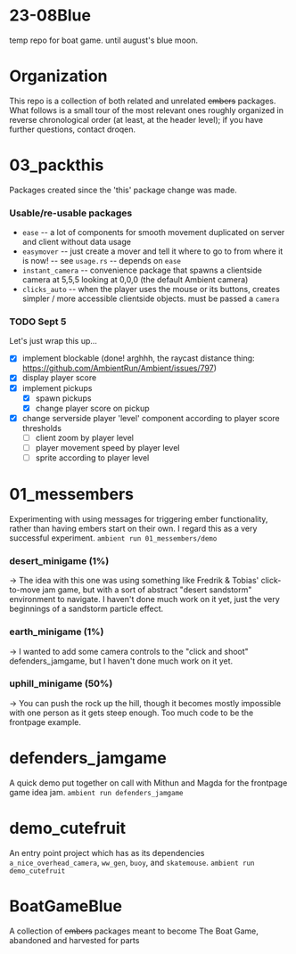 # 23-08Blue
temp repo for boat game. until august's blue moon.

# Organization
This repo is a collection of both related and unrelated ~~embers~~ packages. What follows is a small tour of the most relevant ones roughly organized in reverse chronological order (at least, at the header level); if you have further questions, contact droqen.

# 03_packthis
Packages created since the 'this' package change was made.

### Usable/re-usable packages
- `ease` -- a lot of components for smooth movement duplicated on server and client without data usage
- `easymover` -- just create a mover and tell it where to go to from where it is now! -- see `usage.rs` -- depends on `ease`
- `instant_camera` -- convenience package that spawns a clientside camera at 5,5,5 looking at 0,0,0 (the default Ambient camera)
- `clicks_auto` -- when the player uses the mouse or its buttons, creates simpler / more accessible clientside objects. must be passed a `camera`

### TODO Sept 5
Let's just wrap this up...
- [x] implement blockable (done! arghhh, the raycast distance thing: https://github.com/AmbientRun/Ambient/issues/797)
- [X] display player score
- [X] implement pickups
    - [X] spawn pickups
    - [X] change player score on pickup
- [X] change serverside player 'level' component according to player score thresholds
    - [ ] client zoom by player level
    - [ ] player movement speed by player level
    - [ ] sprite according to player level

# 01_messembers
Experimenting with using messages for triggering ember functionality, rather than having embers start on their own.
I regard this as a very successful experiment.
`ambient run 01_messembers/demo`

### desert_minigame (1%)
-> The idea with this one was using something like Fredrik & Tobias' click-to-move jam game, but with a sort of abstract "desert sandstorm" environment to navigate. I haven't done much work on it yet, just the very beginnings of a sandstorm particle effect.
### earth_minigame (1%)
-> I wanted to add some camera controls to the "click and shoot" defenders_jamgame, but I haven't done much work on it yet.
### uphill_minigame (50%)
-> You can push the rock up the hill, though it becomes mostly impossible with one person as it gets steep enough.
Too much code to be the frontpage example.

# defenders_jamgame
A quick demo put together on call with Mithun and Magda for the frontpage game idea jam.
`ambient run defenders_jamgame`

# demo_cutefruit
An entry point project which has as its dependencies `a_nice_overhead_camera`, `ww_gen`, `buoy`, and `skatemouse`.
`ambient run demo_cutefruit`

# BoatGameBlue
A collection of ~~embers~~ packages meant to become The Boat Game, abandoned and harvested for parts
